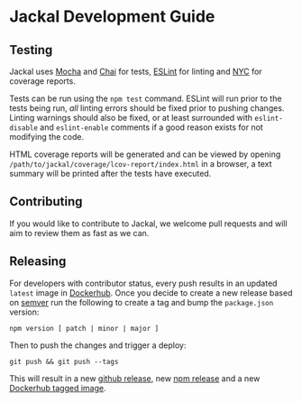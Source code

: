 # Jackal Development Guide

## Testing

Jackal uses [Mocha](https://mochajs.org/) and [Chai](http://chaijs.com/) for tests, [ESLint](http://eslint.org/) for linting and [NYC](https://github.com/istanbuljs/nyc) for coverage reports.

Tests can be run using the `npm test` command. ESLint will run prior to the tests being run, _all_ linting errors should be fixed prior to pushing changes. Linting warnings should also be fixed, or at least surrounded with `eslint-disable` and `eslint-enable` comments if a good reason exists for not modifying the code.

HTML coverage reports will be generated and can be viewed by opening `/path/to/jackal/coverage/lcov-report/index.html` in a browser, a text summary will be printed after the tests have executed.

## Contributing

If you would like to contribute to Jackal, we welcome pull requests and will aim to review them as fast as we can.

## Releasing

For developers with contributor status, every push results in an updated `latest` image in [Dockerhub](https://hub.docker.com/r/findmypast/jackal/). Once you decide to create a new release based on [semver](http://semver.org/) run the following to create a tag and bump the `package.json` version:

```
npm version [ patch | minor | major ]
```

Then to push the changes and trigger a deploy:

```
git push && git push --tags
```

This will result in a new [github release](https://github.com/findmypast-oss/jackal/releases), new [npm release](https://www.npmjs.com/package/jackal) and a new [Dockerhub tagged image](https://hub.docker.com/r/findmypast/jackal/tags/).
